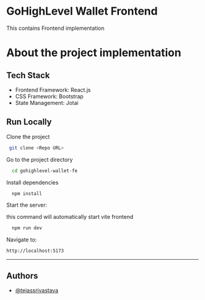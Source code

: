 # GoHighLevel Wallet Frontend

This contains Frontend implementation

# About the project implementation

## Tech Stack

- Frontend Framework: React.js
- CSS Framework: Bootstrap
- State Management: Jotai

## Run Locally

Clone the project

```bash
 git clone <Repo URL>
```

Go to the project directory

```bash
  cd gohighlevel-wallet-fe
```

Install dependencies

```bash
  npm install
```

Start the server:

this command will automatically start vite frontend

```bash
  npm run dev
```


Navigate to:

```bash
http://localhost:5173
```
------------


## Authors

- [@tejassrivastava](https://www.github.com/tejassrivastava)
